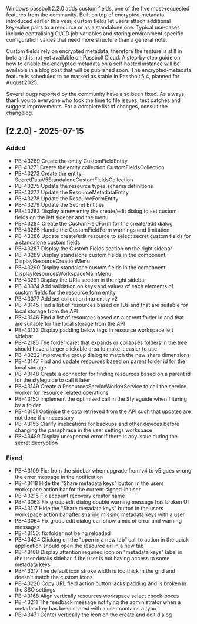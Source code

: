 Windows passbolt 2.2.0 adds custom fields, one of the five most‑requested features from the community. Built on top of encrypted‑metadata introduced earlier this year, custom fields let users attach additional key‑value pairs to a resource or as a standalone one. Typical use‑cases include centralising CI/CD job variables and storing environment‑specific configuration values that need more structure than a general note.

Custom fields rely on encrypted metadata, therefore the feature is still in beta and is not yet available on Passbolt Cloud. A step‑by‑step guide on how to enable the encrypted metadata  on a self‑hosted instance will be available in a blog post that will be published soon. The encrypted‑metadata feature is scheduled to be marked as stable in Passbolt 5.4, planned for August 2025.

Several bugs reported by the community have also been fixed. As always, thank you to everyone who took the time to file issues, test patches and suggest improvements. For a complete list of changes, consult the changelog.


## [2.2.0] - 2025-07-15

### Added
- PB-43269 Create the entity CustomFieldEntity
- PB-43271 Create the entity collection CustomFieldsCollection
- PB-43273 Create the entity SecretDataV5StandaloneCustomFieldsCollection
- PB-43275 Update the resource types schema definitions
- PB-43277 Update the ResourceMetadataEntity
- PB-43278 Update the ResourceFormEntity
- PB-43279 Update the Secret Entities
- PB-43283 Display a new entry the create/edit dialog to set custom fields on the left sidebar and the menu
- PB-43284 Create the CustomFieldForm for the create/edit dialog
- PB-43285 Handle the CustomFieldForm warnings and limitation
- PB-43286 Update create/edit resource to select secret custom fields for a standalone custom fields
- PB-43287 Display the Custom Fields section on the right sidebar
- PB-43289 Display standalone custom fields in the component DisplayResourceCreationMenu
- PB-43290 Display standalone custom fields in the component DisplayResourcesWorkspaceMainMenu
- PB-43291 Display the URIs section in the right sidebar
- PB-43374 Add validation on keys and values of each elements of custom fields for the resource form entity
- PB-43377 Add set collection into entity v2
- PB-43145 Find a list of resources based on IDs and that are suitable for local storage from the API
- PB-43146 Find a list of resources based on a parent folder id and that are suitable for the local storage from the API
- PB-43133 Display padding below tags in resource workspace left sidebar
- PB-42185 The folder caret that expands or collapses folders in the tree should have a larger clickable area to make it easier to use
- PB-43222 Improve the group dialog to match the new share dimensions
- PB-43147 Find and update resources based on parent folder id for the local storage
- PB-43148 Create a connector for finding resources based on a parent id for the styleguide to call it later
- PB-43149 Create a ResourcesServiceWorkerService to call the service worker for resource related operations
- PB-43150 Implement the optimised call in the Styleguide when filtering by a folder
- PB-43151 Optimise the data retrieved from the API such that updates are not done if unnecessary
- PB-43156 Clarify implications for backups and other devices before changing the passphrase in the user settings workspace
- PB-43489 Display unexpected error if there is any issue during the secret decryption

### Fixed
- PB-43109 Fix: from the sidebar when upgrade from v4 to v5 goes wrong the error message in the notification
- PB-43118 Hide the "Share metadata keys" button in the users workspace action bar for the current signed-in user
- PB-43215 Fix account recovery creator name
- PB-43063 Fix group edit dialog double warning message has broken UI
- PB-43117 Hide the "Share metadata keys" button in the users workspace action bar after sharing missing metadata keys with a user
- PB-43064 Fix group edit dialog can show a mix of error and warning messages
- PB-43150: fix folder not being reloaded
- PB-43424 Clicking on the "open in a new tab” call to action  in the quick application should open the resource url in a new tab
- PB-43108 Display attention required icon on "metadata keys" label in the user details sidebar if the user is not having access to some metadata keys
- PB-43217 The default icon stroke width is too thick in the grid and doesn't match the custom icons
- PB-43220 Copy URL field action button lacks padding and is broken in the SSO settings
- PB-43168 Align vertically resources workspace select check-boxes
- PB-43211 The feedback message notifying the administrator when a metadata key has been shared with a user contains a typo
- PB-43471 Center vertically the icon on the create and edit dialog

